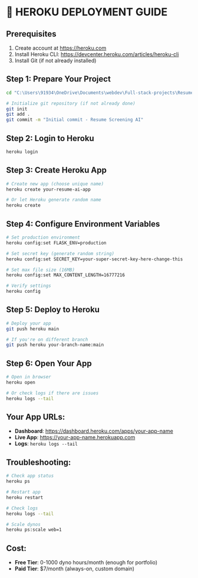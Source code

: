 # 🚀 HEROKU DEPLOYMENT GUIDE

## Prerequisites
1. Create account at https://heroku.com
2. Install Heroku CLI: https://devcenter.heroku.com/articles/heroku-cli
3. Install Git (if not already installed)

## Step 1: Prepare Your Project
```bash
cd "C:\Users\91934\OneDrive\Documents\webdev\Full-stack-projects\Resume-Screening"

# Initialize git repository (if not already done)
git init
git add .
git commit -m "Initial commit - Resume Screening AI"
```

## Step 2: Login to Heroku
```bash
heroku login
```

## Step 3: Create Heroku App
```bash
# Create new app (choose unique name)
heroku create your-resume-ai-app

# Or let Heroku generate random name
heroku create
```

## Step 4: Configure Environment Variables
```bash
# Set production environment
heroku config:set FLASK_ENV=production

# Set secret key (generate random string)
heroku config:set SECRET_KEY=your-super-secret-key-here-change-this

# Set max file size (16MB)
heroku config:set MAX_CONTENT_LENGTH=16777216

# Verify settings
heroku config
```

## Step 5: Deploy to Heroku
```bash
# Deploy your app
git push heroku main

# If you're on different branch
git push heroku your-branch-name:main
```

## Step 6: Open Your App
```bash
# Open in browser
heroku open

# Or check logs if there are issues
heroku logs --tail
```

## Your App URLs:
- **Dashboard**: https://dashboard.heroku.com/apps/your-app-name
- **Live App**: https://your-app-name.herokuapp.com
- **Logs**: `heroku logs --tail`

## Troubleshooting:
```bash
# Check app status
heroku ps

# Restart app
heroku restart

# Check logs
heroku logs --tail

# Scale dynos
heroku ps:scale web=1
```

## Cost: 
- **Free Tier**: 0-1000 dyno hours/month (enough for portfolio)
- **Paid Tier**: $7/month (always-on, custom domain)
